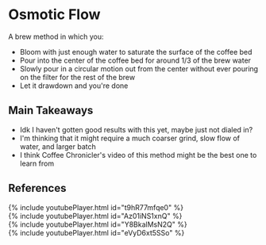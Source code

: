 # Osmotic Flow
A brew method in which you:
* Bloom with just enough water to saturate the surface of the coffee bed
* Pour into the center of the coffee bed for around 1/3 of the brew water
* Slowly pour in a circular motion out from the center without ever pouring on the filter for the rest of the brew
* Let it drawdown and you're done

## Main Takeaways
* Idk I haven't gotten good results with this yet, maybe just not dialed in?
 * I'm thinking that it might require a much coarser grind, slow flow of water, and larger batch
 * I think Coffee Chronicler's video of this method might be the best one to learn from

## References
{% include youtubePlayer.html id="t9hR77mfqe0" %}  
{% include youtubePlayer.html id="Az01iNS1xnQ" %}  
{% include youtubePlayer.html id="Y8BkalMsN2Q" %}  
{% include youtubePlayer.html id="eVyD6xt5SSo" %}  
